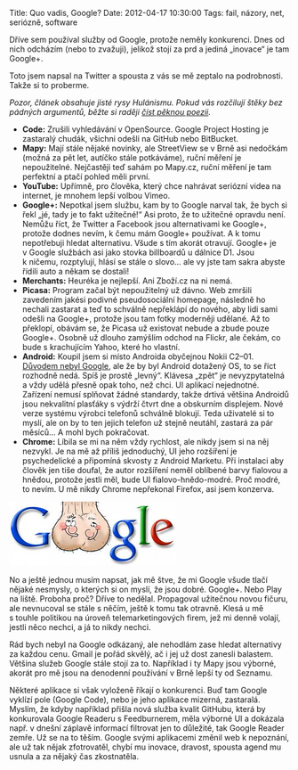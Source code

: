 Title: Quo vadis, Google?
Date: 2012-04-17 10:30:00
Tags: fail, názory, net, seriózně, software

Dříve sem používal služby od Google, protože neměly konkurenci. Dnes od nich odcházím (nebo to zvažuji), jelikož stojí za prd a jediná „inovace“ je tam Google+.

Toto jsem napsal na Twitter a spousta z vás se mě zeptalo na podrobnosti. Takže si to proberme.

*Pozor, článek obsahuje jisté rysy Hulánismu. Pokud vás rozčilují štěky bez pádných argumentů, běžte si raději [číst pěknou poezii](http://www.kytara.cz/basne/).*

-   **Code:** Zrušili vyhledávání v OpenSource. Google Project Hosting je zastaralý chudák, všichni odešli na GitHub nebo BitBucket.
-   **Mapy:** Mají stále nějaké novinky, ale StreetView se v Brně asi nedočkám (možná za pět let, autíčko stále potkáváme), ruční měření je nepoužitelné. Nejčastěji teď sahám po Mapy.cz, ruční měření je tam perfektní a ptačí pohled měli první.
-   **YouTube:** Upřímně, pro člověka, který chce nahrávat seriózní videa na internet, je mnohem lepší volbou Vimeo.
-   **Google+:** Nepotkal jsem službu, kam by to Google narval tak, že bych si řekl „jé, tady je to fakt užitečné!“ Asi proto, že to užitečné opravdu není. Nemůžu říct, že Twitter a Facebook jsou alternativami ke Google+, protože dodnes nevím, k čemu mám Google+ používat. A k tomu nepotřebuji hledat alternativu. Všude s tím akorát otravují. Google+ je v Google službách asi jako stovka billboardů u dálnice D1. Jsou k ničemu, rozptylují, hlásí se stále o slovo… ale vy jste tam sakra abyste řídili auto a někam se dostali!
-   **Merchants:** Heuréka je nejlepší. Ani Zboží.cz na ni nemá.
-   **Picasa:** Program začal být nepoužitelný už dávno. Web zmršili zavedením jakési podivné pseudosociální homepage, následně ho nechali zastarat a teď to schválně nepřeklápí do nového, aby lidi sami odešli na Google+, protože jsou tam fotky moderněji udělané. Až to překlopí, obávám se, že Picasa už existovat nebude a zbude pouze Google+. Osobně už dlouho zamýšlím odchod na Flickr, ale čekám, co bude s krachujícím Yahoo, které ho vlastní.
-   **Android:** Koupil jsem si místo Androida obyčejnou Nokii C2–01. [Důvodem nebyl Google](http://honzajavorek.cz/blog/proc-si-koupim-jednoduchy-telefon), ale že by byl Android dotažený OS, to se říct rozhodně nedá. Spíš je prostě „levný“. Klávesa „zpět“ je nevyzpytatelná a vždy udělá přesně opak toho, než chci. UI aplikací nejednotné. Zařízení nemusí splňovat žádné standardy, takže drtivá většina Androidů jsou nekvalitní plasťáky s výdrží čtvrt dne a obskurním displejem. Nové verze systému výrobci telefonů schválně blokují. Teda uživatelé si to myslí, ale on by to ten jejich telefon už stejně neutáhl, zastará za pár měsíců… A mohl bych pokračovat.
-   **Chrome:** Líbila se mi na něm vždy rychlost, ale nikdy jsem si na něj nezvykl. Je na mě až příliš jednoduchý, UI jeho rozšíření je psychedelické a připomíná skvosty z Android Marketu. Při instalaci aby člověk jen tiše doufal, že autor rozšíření neměl oblíbené barvy fialovou a hnědou, protože jestli měl, bude UI fialovo-hnědo-modré. Proč modré, to nevím. U mě nikdy Chrome nepřekonal Firefox, asi jsem konzerva.

![obrázek](images/167.jpg)

No a ještě jednou musím napsat, jak mě štve, že mi Google všude tlačí nějaké nesmysly, o kterých si on myslí, že jsou dobré. Google+. Nebo Play na liště. Proboha proč? Dříve to nedělal. Propagoval užitečnou novou fičuru, ale nevnucoval se stále s něčím, ještě k tomu tak otravně. Klesá u mě s touhle politikou na úroveň telemarketingových firem, jež mi denně volají, jestli něco nechci, a já to nikdy nechci.

Rád bych nebyl na Google odkázaný, ale nehodlám zase hledat alternativy za každou cenu. Gmail je pořád skvělý, ač i jej už dost zanesli balastem. Většina služeb Google stále stojí za to. Například i ty Mapy jsou výborné, akorát pro mě jsou na denodenní používání v Brně lepší ty od Seznamu.

Některé aplikace si však vyloženě říkají o konkurenci. Buď tam Google vyklízí pole (Google Code), nebo je jeho aplikace mizerná, zastaralá. Myslím, že kdyby například přišla nová služba kvalit GitHubu, která by konkurovala Google Readeru s Feedburnerem, měla výborné UI a dokázala např. v dnešní záplavě informací filtrovat jen to důležité, tak Google Reader zemře. Už se na to těším. Google svými aplikacemi změnil web k nepoznání, ale už tak nějak zfotrovatěl, chybí mu inovace, dravost, spousta agend mu usnula a za nějaký čas zkostnatěla.